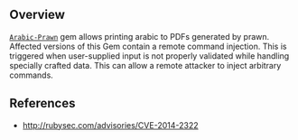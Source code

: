 ## Overview
[`Arabic-Prawn`](https://rubygems.org/gems/Arabic-Prawn) gem allows printing arabic to PDFs generated by prawn.
Affected versions of this Gem contain a remote command injection.
This is triggered when user-supplied input is not properly validated while handling specially crafted data.
This can allow a remote attacker to inject arbitrary commands.


## References
- http://rubysec.com/advisories/CVE-2014-2322
